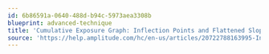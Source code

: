 ```yaml
---
id: 6b86591a-0640-488d-b94c-5973aea3308b
blueprint: advanced-technique
title: 'Cumulative Exposure Graph: Inflection Points and Flattened Slopes'
source: 'https://help.amplitude.com/hc/en-us/articles/20722788163995-Interpret-the-cumulative-exposures-graph-Inflection-points-and-flattened-slopes'
---
```

